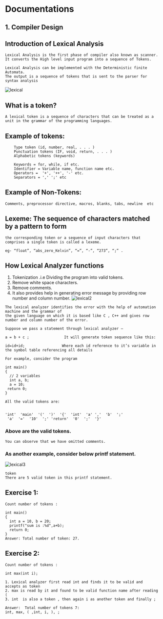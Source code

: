 # Documentations

## 1. Compiler Design

## Introduction of Lexical Analysis

```
Lexical Analysis is the first phase of compiler also known as scanner. 
It converts the High level input program into a sequence of Tokens.

Lexical Analysis can be implemented with the Deterministic finite Automata.
The output is a sequence of tokens that is sent to the parser for syntax analysis
```
![lexical](https://user-images.githubusercontent.com/37740006/75213367-136f1c00-57b4-11ea-9381-ed68b1d109ff.png)
## What is a token?
```
A lexical token is a sequence of characters that can be treated as a unit in the grammar of the programming languages.
```


## Example of tokens:
```
	Type token (id, number, real, . . . )
	Punctuation tokens (IF, void, return, . . . )
	Alphabetic tokens (keywords)
```
```
	Keywords = for, while, if etc.
	Identifier = Variable name, function name etc.
	Operators =  '+', '++', '-' etc.
	Separators = ',' ';' etc
```
## Example of Non-Tokens:
```
Comments, preprocessor directive, macros, blanks, tabs, newline  etc
```
## Lexeme: The sequence of characters matched by a pattern to form
```
the corresponding token or a sequence of input characters that comprises a single token is called a lexeme. 

eg- “float”, “abs_zero_Kelvin”, “=”, “-”, “273”, “;” .
```

## How Lexical Analyzer functions

1. Tokenization .i.e Dividing the program into valid tokens.
2. Remove white space characters.
3. Remove comments.
4. It also provides help in generating error message by providing row number and column number.
![lexical2](https://user-images.githubusercontent.com/37740006/75213494-7a8cd080-57b4-11ea-9e55-461cb4236f21.png)
```
The lexical analyzer identifies the error with the help of automation machine and the grammar of  
the given language on which it is based like C , C++ and gives row number and column number of the error.
```
```
Suppose we pass a statement through lexical analyzer –

a = b + c ;                It will generate token sequence like this:

id=id+id;                 Where each id reference to it’s variable in the symbol table referencing all details

For example, consider the program

int main()
{
  // 2 variables
  int a, b;
  a = 10;
 return 0;
}
```
```
All the valid tokens are:


'int'  'main'  '('  ')'  '{'  'int'  'a' ','  'b'  ';'
 'a'  '='  '10'  ';' 'return'  '0'  ';'  '}'
 ```
### Above are the valid tokens.
```
You can observe that we have omitted comments.
```

### As another example, consider below printf statement.
![lexical3](https://user-images.githubusercontent.com/37740006/75213470-6c3eb480-57b4-11ea-8453-5d6d58485869.png)

```
token
There are 5 valid token in this printf statement.
```
## Exercise 1:
```
Count number of tokens :

int main()
{
  int a = 10, b = 20;
  printf("sum is :%d",a+b);
  return 0;
}
Answer: Total number of token: 27.
```

## Exercise 2:
```
Count number of tokens :

int max(int i);
```

	1. Lexical analyzer first read int and finds it to be valid and accepts as token
	2. max is read by it and found to be valid function name after reading (
	3. int  is also a token , then again i as another token and finally ;

```
Answer:  Total number of tokens 7:     
int, max, ( ,int, i, ), ;
```